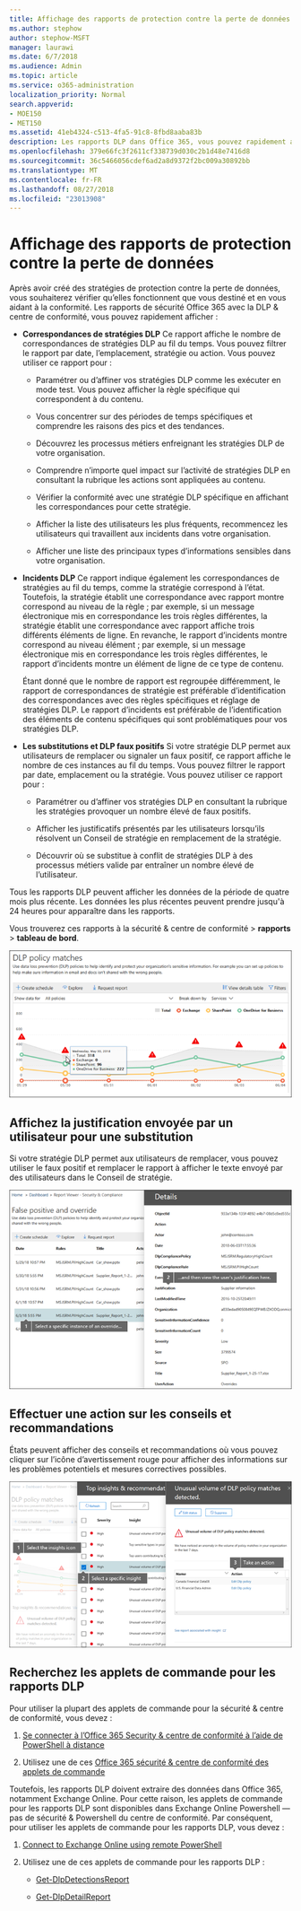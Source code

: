 ```yaml
---
title: Affichage des rapports de protection contre la perte de données
ms.author: stephow
author: stephow-MSFT
manager: laurawi
ms.date: 6/7/2018
ms.audience: Admin
ms.topic: article
ms.service: o365-administration
localization_priority: Normal
search.appverid:
- MOE150
- MET150
ms.assetid: 41eb4324-c513-4fa5-91c8-8fbd8aaba83b
description: Les rapports DLP dans Office 365, vous pouvez rapidement afficher le nombre de correspondances de stratégies DLP, substitutions ou faux positifs ; voir si elles sont tendances monter ou Descendre dans le temps ; filtrer le rapport de différentes façons ; et afficher des détails supplémentaires en sélectionnant un point sur une ligne dans le graphique.
ms.openlocfilehash: 379e66fc3f2611cf338739d030c2b1d48e7416d8
ms.sourcegitcommit: 36c5466056cdef6ad2a8d9372f2bc009a30892bb
ms.translationtype: MT
ms.contentlocale: fr-FR
ms.lasthandoff: 08/27/2018
ms.locfileid: "23013908"
---
```

# <a name="view-the-reports-for-data-loss-prevention"></a>Affichage des rapports de protection contre la perte de données

Après avoir créé des stratégies de protection contre la perte de données, vous souhaiterez vérifier qu’elles fonctionnent que vous destiné et en vous aidant à la conformité. Les rapports de sécurité Office 365 avec la DLP &amp; centre de conformité, vous pouvez rapidement afficher :
  
- **Correspondances de stratégies DLP** Ce rapport affiche le nombre de correspondances de stratégies DLP au fil du temps. Vous pouvez filtrer le rapport par date, l’emplacement, stratégie ou action. Vous pouvez utiliser ce rapport pour : 
    
  - Paramétrer ou d’affiner vos stratégies DLP comme les exécuter en mode test. Vous pouvez afficher la règle spécifique qui correspondent à du contenu.
    
  - Vous concentrer sur des périodes de temps spécifiques et comprendre les raisons des pics et des tendances.
    
  - Découvrez les processus métiers enfreignant les stratégies DLP de votre organisation.
    
  - Comprendre n’importe quel impact sur l’activité de stratégies DLP en consultant la rubrique les actions sont appliquées au contenu.
    
  - Vérifier la conformité avec une stratégie DLP spécifique en affichant les correspondances pour cette stratégie.
    
  - Afficher la liste des utilisateurs les plus fréquents, recommencez les utilisateurs qui travaillent aux incidents dans votre organisation.
    
  - Afficher une liste des principaux types d’informations sensibles dans votre organisation.
    
- **Incidents DLP** Ce rapport indique également les correspondances de stratégies au fil du temps, comme la stratégie correspond à l’état. Toutefois, la stratégie établit une correspondance avec rapport montre correspond au niveau de la règle ; par exemple, si un message électronique mis en correspondance les trois règles différentes, la stratégie établit une correspondance avec rapport affiche trois différents éléments de ligne. En revanche, le rapport d’incidents montre correspond au niveau élément ; par exemple, si un message électronique mis en correspondance les trois règles différentes, le rapport d’incidents montre un élément de ligne de ce type de contenu. 
    
  Étant donné que le nombre de rapport est regroupée différemment, le rapport de correspondances de stratégie est préférable d’identification des correspondances avec des règles spécifiques et réglage de stratégies DLP. Le rapport d’incidents est préférable de l’identification des éléments de contenu spécifiques qui sont problématiques pour vos stratégies DLP.
    
- **Les substitutions et DLP faux positifs** Si votre stratégie DLP permet aux utilisateurs de remplacer ou signaler un faux positif, ce rapport affiche le nombre de ces instances au fil du temps. Vous pouvez filtrer le rapport par date, emplacement ou la stratégie. Vous pouvez utiliser ce rapport pour : 
    
  - Paramétrer ou d’affiner vos stratégies DLP en consultant la rubrique les stratégies provoquer un nombre élevé de faux positifs.
    
  - Afficher les justificatifs présentés par les utilisateurs lorsqu’ils résolvent un Conseil de stratégie en remplacement de la stratégie.
    
  - Découvrir où se substitue à conflit de stratégies DLP à des processus métiers valide par entraîner un nombre élevé de l’utilisateur.
    
Tous les rapports DLP peuvent afficher les données de la période de quatre mois plus récente. Les données les plus récentes peuvent prendre jusqu'à 24 heures pour apparaître dans les rapports.
  
Vous trouverez ces rapports à la sécurité &amp; centre de conformité \> **rapports** \> **tableau de bord**.
  
![Rapport des correspondances de stratégies DLP](media/117d20c9-d379-403f-ad68-1f5cd6c4e5cf.png)
  
## <a name="view-the-justification-submitted-by-a-user-for-an-override"></a>Affichez la justification envoyée par un utilisateur pour une substitution

Si votre stratégie DLP permet aux utilisateurs de remplacer, vous pouvez utiliser le faux positif et remplacer le rapport à afficher le texte envoyé par des utilisateurs dans le Conseil de stratégie.
  
![Champ justification dans les détails de l’état de substitution et un faux positif DLP](media/e11e3126-026d-4e77-a16d-74a0686d1fa3.png)
  
## <a name="take-action-on-insights-and-recommendations"></a>Effectuer une action sur les conseils et recommandations

États peuvent afficher des conseils et recommandations où vous pouvez cliquer sur l’icône d’avertissement rouge pour afficher des informations sur les problèmes potentiels et mesures correctives possibles.
  
![En cliquant sur une icône de détails pour afficher les détails et les actions à entreprendre](media/51782036-7299-4960-8175-75c2b1637159.png)
  
## <a name="find-the-cmdlets-for-the-dlp-reports"></a>Recherchez les applets de commande pour les rapports DLP

Pour utiliser la plupart des applets de commande pour la sécurité &amp; centre de conformité, vous devez :
  
1. [Se connecter à l’Office 365 Security &amp; centre de conformité à l’aide de PowerShell à distance](http://go.microsoft.com/fwlink/?LinkID=799771&amp;clcid=0x409)
    
2. Utilisez une de ces [Office 365 sécurité &amp; centre de conformité des applets de commande](http://go.microsoft.com/fwlink/?LinkID=799772&amp;clcid=0x409)
    
Toutefois, les rapports DLP doivent extraire des données dans Office 365, notamment Exchange Online. Pour cette raison, les applets de commande pour les rapports DLP sont disponibles dans Exchange Online Powershell — pas de sécurité &amp; Powershell du centre de conformité. Par conséquent, pour utiliser les applets de commande pour les rapports DLP, vous devez :
  
1. [Connect to Exchange Online using remote PowerShell](http://go.microsoft.com/fwlink/?LinkID=799773&amp;clcid=0x409)
    
2. Utilisez une de ces applets de commande pour les rapports DLP :
    
      - [Get-DlpDetectionsReport](http://go.microsoft.com/fwlink/?LinkID=799774&amp;clcid=0x409)
    
      - [Get-DlpDetailReport](http://go.microsoft.com/fwlink/?LinkID=799775&amp;clcid=0x409)
    

